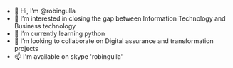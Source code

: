 - 👋 Hi, I’m @robingulla
- 👀 I’m interested in closing the gap between Information Technology and Business technology
- 🌱 I’m currently learning python
- 💞️ I’m looking to collaborate on Digital assurance and transformation projects
- 📫 I'm available on skype 'robingulla' 

<!---
robingulla/robingulla is a ✨ special ✨ repository because its `README.md` (this file) appears on your GitHub profile.
You can click the Preview link to take a look at your changes.
--->
